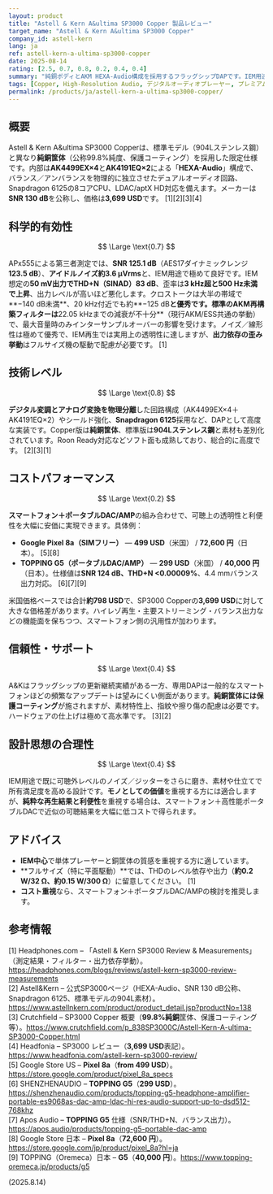 ```yaml
---
layout: product
title: "Astell & Kern A&ultima SP3000 Copper 製品レビュー"
target_name: "Astell & Kern A&ultima SP3000 Copper"
company_id: astell-kern
lang: ja
ref: astell-kern-a-ultima-sp3000-copper
date: 2025-08-14
rating: [2.5, 0.7, 0.8, 0.2, 0.4, 0.4]
summary: "純銅ボディとAKM HEXA-Audio構成を採用するフラッグシップDAPです。IEM用途でのノイズ性能は優秀ですが、スマートフォン＋ポータブルDACの組み合わせと比べると価格妥当性に課題があります。"
tags: [Copper, High-Resolution Audio, デジタルオーディオプレーヤー, プレミアム, ポータブル]
permalink: /products/ja/astell-kern-a-ultima-sp3000-copper/
---
```

## 概要

Astell & Kern A&ultima SP3000 Copperは、標準モデル（904Lステンレス鋼）と異なり**純銅筐体**（公称99.8%純度、保護コーティング）を採用した限定仕様です。内部は**AK4499EX×4**と**AK4191EQ×2**による「**HEXA-Audio**」構成で、バランス／アンバランスを物理的に独立させたデュアルオーディオ回路、Snapdragon 6125の8コアCPU、LDAC/aptX HD対応を備えます。メーカーは**SNR 130 dB**を公称し、価格は**3,699 USD**です。 [1][2][3][4]

## 科学的有効性

$$ \Large \text{0.7} $$

APx555による第三者測定では、**SNR 125.1 dB**（AES17ダイナミックレンジ **123.5 dB**）、**アイドルノイズ約3.6 µVrms**と、IEM用途で極めて良好です。IEM想定の**50 mV出力でTHD+N（SINAD）83 dB**、歪率は**3 kHz超と500 Hz未満で上昇**、出力レベルが高いほど悪化します。クロストークは大半の帯域で**−140 dB未満**、20 kHz付近でも約**−125 dB**と優秀です。標準のAKM再構築フィルターは**22.05 kHzまでの減衰が不十分**（現行AKM/ESS共通の挙動）で、最大音量時のみインターサンプルオーバーの影響を受けます。ノイズ／線形性は極めて優秀で、IEM再生では実用上の透明性に達しますが、**出力依存の歪み挙動**はフルサイズ機の駆動で配慮が必要です。 [1]

## 技術レベル

$$ \Large \text{0.8} $$

**デジタル変調とアナログ変換を物理分離**した回路構成（AK4499EX×4＋AK4191EQ×2）やシールド強化、**Snapdragon 6125**採用など、DAPとして高度な実装です。Copper版は**純銅筐体**、標準版は**904Lステンレス鋼**と素材も差別化されています。Roon Ready対応などソフト面も成熟しており、総合的に高度です。 [2][3][1]

## コストパフォーマンス

$$ \Large \text{0.2} $$

**スマートフォン＋ポータブルDAC/AMP**の組み合わせで、可聴上の透明性と利便性を大幅に安価に実現できます。具体例：

- **Google Pixel 8a（SIMフリー）** — **499 USD**（米国） / **72,600 円**（日本）。 [5][8]  
- **TOPPING G5（ポータブルDAC/AMP）** — **299 USD**（米国） / **40,000 円**（日本）。仕様値は**SNR 124 dB、THD+N <0.00009%**、4.4 mmバランス出力対応。 [6][7][9]

米国価格ベースでは合計**約798 USD**で、SP3000 Copperの**3,699 USD**に対して大きな価格差があります。ハイレゾ再生・主要ストリーミング・バランス出力などの機能面を保ちつつ、スマートフォン側の汎用性が加わります。

## 信頼性・サポート

$$ \Large \text{0.4} $$

A&Kはフラッグシップの更新継続実績がある一方、専用DAPは一般的なスマートフォンほどの頻繁なアップデートは望みにくい側面があります。**純銅筐体には保護コーティング**が施されますが、素材特性上、指紋や擦り傷の配慮は必要です。ハードウェアの仕上げは極めて高水準です。 [3][2]

## 設計思想の合理性

$$ \Large \text{0.4} $$

IEM用途で既に可聴外レベルのノイズ／ジッターをさらに磨き、素材や仕立てで所有満足度を高める設計です。**モノとしての価値**を重視する方には適合しますが、**純粋な再生結果と利便性**を重視する場合は、スマートフォン＋高性能ポータブルDACで近似の可聴結果を大幅に低コストで得られます。

## アドバイス

- **IEM中心**で単体プレーヤーと銅筐体の質感を重視する方に適しています。  
- **フルサイズ（特に平面駆動）**では、THDのレベル依存や出力（**約0.2 W/32 Ω、約0.15 W/300 Ω**）に留意してください。 [1]  
- **コスト重視**なら、スマートフォン＋ポータブルDAC/AMPの検討を推奨します。

## 参考情報

[1] Headphones.com – 「Astell & Kern SP3000 Review & Measurements」（測定結果・フィルター・出力依存挙動）。https://headphones.com/blogs/reviews/astell-kern-sp3000-review-measurements  
[2] Astell&Kern – 公式SP3000ページ（HEXA-Audio、SNR 130 dB公称、Snapdragon 6125、標準モデルの904L素材）。https://www.astellnkern.com/product/product_detail.jsp?productNo=138  
[3] Crutchfield – SP3000 Copper 概要（**99.8%純銅**筐体、保護コーティング等）。https://www.crutchfield.com/p_838SP3000C/Astell-Kern-A-ultima-SP3000-Copper.html  
[4] Headfonia – SP3000 レビュー（**3,699 USD**表記）。https://www.headfonia.com/astell-kern-sp3000-review/  
[5] Google Store US – **Pixel 8a**（**from 499 USD**）。https://store.google.com/product/pixel_8a_specs  
[6] SHENZHENAUDIO – **TOPPING G5**（**299 USD**）。https://shenzhenaudio.com/products/topping-g5-headphone-amplifier-portable-es9068as-dac-amp-ldac-hi-res-audio-support-up-to-dsd512-768khz  
[7] Apos Audio – **TOPPING G5** 仕様（SNR/THD+N、バランス出力）。https://apos.audio/products/topping-g5-portable-dac-amp  
[8] Google Store 日本 – **Pixel 8a**（**72,600 円**）。https://store.google.com/jp/product/pixel_8a?hl=ja  
[9] TOPPING（Oremeca）日本 – **G5**（**40,000 円**）。https://www.topping-oremeca.jp/products/g5

(2025.8.14)

